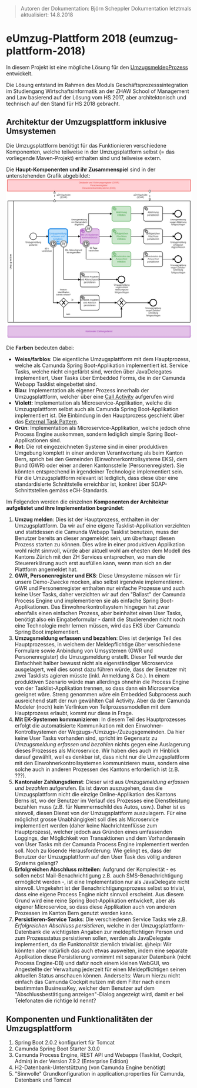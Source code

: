 > Autoren der Dokumentation: Björn Scheppler
> Dokumentation letztmals aktualisiert: 14.8.2018

# eUmzug-Plattform 2018 (eumzug-plattform-2018)
In diesem Projekt ist eine mögliche Lösung für den [UmzugsmeldepProzess](https://www.egovernment.ch/de/umsetzung/schwerpunktplan/e-umzug-schweiz/) entwickelt.

Die Lösung entstand im Rahmen des Moduls Geschäftsprozesssintegration im Studiengang Wirtschaftsinformatik an der ZHAW School of Management and Law basierend auf der Lösung vom HS 2017, aber architektonisch und technisch auf den Stand für HS 2018 gebracht.

## Architektur der Umzugsplattform inklusive Umsystemen
Die Umzugsplattform benötigt für das Funktionieren verschiedene Komponenten, welche teilweise in der Umzugsplattform selbst (= das vorliegende Maven-Projekt) enthalten sind und teilweise extern.

Die **Haupt-Komponenten und ihr Zusammenspiel** sind in der untenstehenden Grafik abgebildet:
![Abbildung Haupt-Komponenten](src/docs/readme_images/main_process_architecture_view.png "Abbildung Haupt-Komponenten")

Die **Farben** bedeuten dabei:
- **Weiss/farblos**: Die eigentliche Umzugsplattform mit dem Hauptprozess, welche als Camunda Spring Boot-Applikation implementiert ist. Service Tasks, welche nicht eingefärbt sind, werden über JavaDelegates implementiert, User Tasks über Embedded Forms, die in der Camunda Webapp Tasklist eingebettet sind.
- **Blau**: Implementation als eigener Prozess innerhalb der Umzugsplattform, welcher über eine [Call Activity](https://docs.camunda.org/manual/7.9/reference/bpmn20/subprocesses/call-activity/) aufgerufen wird
- **Violett**: Implementation als Microservice-Applikation, welche die Umzugsplattform selbst auch als Camunda Spring Boot-Applikation implementiert ist.  Die Einbindung in den Hauptprozess geschieht über das [External Task Pattern](https://docs.camunda.org/manual/7.9/user-guide/process-engine/external-tasks/).
- **Grün**: Implementation als Microservice-Applikation, welche jedoch ohne Process Engine auskommen, sondern lediglich simple Spring Boot-Applikationen sind.
- **Rot**: Die rot eingezeichneten Systeme sind in einer produktiven Umgebung komplett in einer anderen Verantwortung als beim Kanton Bern, sprich bei den Gemeinden (Einwohnerkontrollsysteme EKS), dem Bund (GWR) oder einer anderen Kantonsstelle (Personenregister). Sie könnten entsprechend in irgendeiner Technologie implementiert sein. Für die Umzugsplattform relevant ist lediglich, dass diese über eine standardisierte Schnittstelle erreichbar ist, konkret über SOAP-Schnittstellen gemäss eCH-Standards.

Im Folgenden werden die einzelnen **Komponenten der Architektur aufgelistet und ihre Implementation begründet**:
1. **Umzug melden**: Dies ist der Hauptprozess, enthalten in der Umzugsplattform. Da wir auf eine eigene Tasklist-Applikation verzichten und stattdessen die Camunda Webapp Tasklist benutzen, muss der Benutzer bereits an dieser angemeldet sein, um überhaupt diesen Prozess starten zu können. Dies wäre in einer produktiven Applikation wohl nicht sinnvoll, würde aber aktuell wohl am ehesten dem Modell des Kantons Zürich mit den ZH Services entsprechen, wo man die Steuererklärung auch erst ausfüllen kann, wenn man sich an der Plattform angemeldet hat.
2. **GWR, Personenregister und EKS**: Diese Umsysteme müssen wir für unsere Demo-Zwecke mocken, also selbst irgendwie implementieren. GWR und Personenregister enthalten nur einfache Prozesse und auch keine User Tasks, daher verzichten wir auf den "Ballast" der Camunda Process Engine und implementieren sie als einfache Spring Boot-Applikationen. Das Einwohnerkontrollsystem hingegen hat zwar ebenfalls einen einfachen Prozess, aber beinhaltet einen User Tasks, benötigt also ein Eingabeformular - damit die Studierenden nicht noch eine Technologie mehr lernen müssen, wird das EKS über Camunda Spring Boot implementiert.
3. **Umzugsmeldung erfassen und bezahlen**: Dies ist derjenige Teil des Hauptprozesses, in welchem der Meldepflichtige über verschiedene Formulare sowie Anbindung von Umsystemen (GWR und Personenregister) die Umzugsmeldung erstellt. Dieser Teil wurde der Einfachheit halber bewusst nicht als eigenständiger Microservice ausgelagert, weil dies sonst dazu führen würde, dass der Benutzer mit zwei Tasklists agieren müsste (inkl. Anmeldung & Co.). In einem produktiven Szenario würde man allerdings ohnehin die Process Engine von der Tasklist-Applikation trennen, so dass dann ein Microservice geeignet wäre. Streng genommen wäre ein Embedded Subprocess auch ausreichend statt der nun gewählten Call Activity. Aber da der Camunda Modeler (noch) kein Verlinken von Teilprozessmodellen mit dem Hauptprozess erlaubt, kommt nur diese in Frage.
4. **Mit EK-Systemen kommunizieren**: In diesem Teil des Hauptprozesses erfolgt die automatisierte Kommunikation mit den Einwohner-Kontrollsystemen der Wegzugs-/Umzugs-/Zuzugsgemeinden. Da hier keine User Tasks vorhanden sind, spricht im Gegensatz zu *Umzugsmeldung erfassen und bezahlen* nichts gegen eine Auslagerung dieses Prozesses als Microservice. Wir haben dies auch im Hinblick darauf gewählt, weil es denkbar ist, dass nicht nur die Umzugsplattform mit den Einwohnerkontrollsystemen kommunizieren muss, sondern eine solche auch in anderen Prozessen des Kantons erforderlich ist (z.B. ???).
5. **Kantonaler Zahlungsdienst**: Dieser wird aus *Umzugsmeldung erfassen und bezahlen* aufgerufen. Es ist davon auszugehen, dass die Umzugsplattform nicht die einzige Online-Applikation des Kantons Berns ist, wo der Benutzer im Verlauf des Prozesses eine Dienstleistung bezahlen muss (z.B. für Nummernschild des Autos, usw.). Daher ist es sinnvoll, diesen Dienst von der Umzugsplattform auszulagern. Für eine möglichst grosse Unabhängigkeit soll dies als Microservice implementiert werden (daher keine Nachrichtenflüsse zum Hauptprozess), welcher jedoch aus Gründen eines umfassenden Loggings, der Möglichkeit von Transaktionen und dem Vorhandensein von User Tasks mit der Camunda Process Engine implementiert werden soll. Noch zu lösende Herausforderung: Wie gelingt es, dass der Benutzer der Umzugsplattform auf den User Task des völlig anderen Systems gelangt?
6. **Erfolgreichen Abschluss mitteilen**: Aufgrund der Komplexität - es sollen nebst Mail-Benachrichtigung z.B. auch SMS-Benachrichtigung ermöglicht werden -, ist eine Implementation nur als JavaDelegate nicht sinnvoll. Umgekehrt ist der Benachrichtigungsprozess selbst so trivial, dass eine eigene Process Engine nicht sinnvoll erscheint. Aus diesem Grund wird eine reine Spring Boot-Applikation entwickelt, aber als eigener Microservice, so dass diese Applikation auch von anderen Prozessen im Kanton Bern genutzt werden kann.
7. **Persistieren-Service Tasks**: Die verschiedenen Service Tasks wie z.B. *Erfolgreichen Abschluss persistieren*, welche in der Umzugsplattform-Datenbank die wichtigsten Angaben zur meldepflichtigen Person und zum Prozessstatus persistieren sollen, werden als JavaDelegate implementiert, da die Funktonalität ziemlich trivial ist. @heip: Wir könnten aber natürlich das auch etwas ausweiten, indem eine separate Applikation diese Persistierung vornimmt mit separater Datenbank (nicht Process Engine-DB) und dafür noch einem kleinen WebGUI, wo Angestellte der Verwaltung jederzeit für einen Meldepflichtigen seinen aktuellen Status anschauen können. Anderseits: Warum hierzu nicht einfach das Camunda Cockpit nutzen mit dem Filter nach einem bestimmten BusinessKey, welcher dem Benutzer auf dem "Abschlussbestätigung anzeigen"-Dialog angezeigt wird, damit er bei Telefonaten die richtige Id nennt?

## Komponenten und Funktionalitäten der Umzugsplattform
1. Spring Boot 2.0.2 konfiguriert für Tomcat
2. Camunda Spring Boot Starter 3.0.0
3. Camunda Process Engine, REST API und Webapps (Tasklist, Cockpit, Admin) in der Version 7.9.2 (Enterprise Edition)
4. H2-Datenbank-Unterstützung (von Camunda Engine benötigt)
5. "Sinnvolle" Grundkonfiguration in application.properties für Camunda, Datenbank und Tomcat
